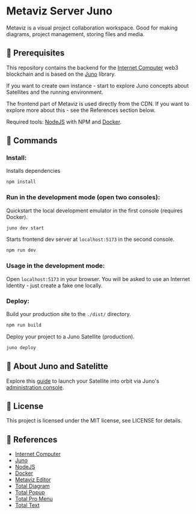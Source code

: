 # Metaviz Server Juno
Metaviz is a visual project collaboration workspace. Good for making diagrams, project management, storing files and media.

## 🔨 Prerequisites
This repository contains the backend for the [Internet Computer](https://internetcomputer.org/) web3 blockchain and is based on the [Juno](https://juno.build) library.

If you want to create own instance - start to explore Juno concepts about Satellites and the running environment.

The frontend part of Metaviz is used directly from the CDN. If you want to explore more about this - see the References section below.

Required tools: [NodeJS](https://nodejs.org) with NPM and [Docker](https://www.docker.com/).

## 🧞 Commands

### Install:
Installs dependencies
```bash
npm install
```

### Run in the development mode (open two consoles):
Quickstart the local development emulator in the first console (requires Docker).
```bash
juno dev start
```

Starts frontend dev server at `localhost:5173` in the second console.
```bash
npm run dev
```

### Usage in the development mode:
Open `localhost:5173` in your browser.
You will be asked to use an Internet Identity - just create a fake one locally.


### Deploy:
Build your production site to the `./dist/` directory.
```bash
npm run build
```

Deploy your project to a Juno Satellite (production).
```bash
juno deploy
```

## 🚀 About Juno and Satelitte
Explore this [guide](https://juno.build/docs/add-juno-to-an-app/create-a-satellite) to launch your Satellite into orbit via Juno's [administration console](https://console.juno.build).

## 📃 License
This project is licensed under the MIT license, see LICENSE for details.

## 🔗 References
- [Internet Computer](https://internetcomputer.org)
- [Juno](https://juno.build)
- [NodeJS](https://nodejs.org)
- [Docker](https://www.docker.com/)
- [Metaviz Editor](https://github.com/dariuszdawidowski/metaviz-editor)
- [Total Diagram](https://github.com/dariuszdawidowski/total-diagram)
- [Total Popup](https://github.com/dariuszdawidowski/total-popup)
- [Total Pro Menu](https://github.com/dariuszdawidowski/total-pro-menu)
- [Total Text](https://github.com/dariuszdawidowski/total-text)